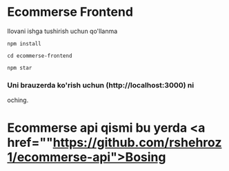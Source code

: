 # Ecommerse Frontend
<p>Ilovani ishga tushirish uchun qo'llanma</p>

```
npm install
```

```
cd ecommerse-frontend
```

```
npm star
```



### Uni brauzerda ko'rish uchun (http://localhost:3000) ni
oching.

# Ecommerse api qismi bu yerda <a href=""https://github.com/rshehroz1/ecommerse-api">Bosing</a>
